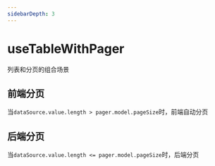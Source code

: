 ```yaml
---
sidebarDepth: 3
---
```

# useTableWithPager
列表和分页的组合场景


## 前端分页
当`dataSource.value.length > pager.model.pageSize`时，前端自动分页

<ExampleDoc>
<ComposeUseTableWithPager>
</ComposeUseTableWithPager>
<template #code>

<<< @/examples/compose/useTableWithPager.js

</template>
</ExampleDoc>


## 后端分页
当`dataSource.value.length <= pager.model.pageSize`时，后端分页

<ExampleDoc>
<ComposeUseTableWithPager2>
</ComposeUseTableWithPager2>
<template #code>

<<< @/examples/compose/useTableWithPager2.js

</template>
</ExampleDoc>